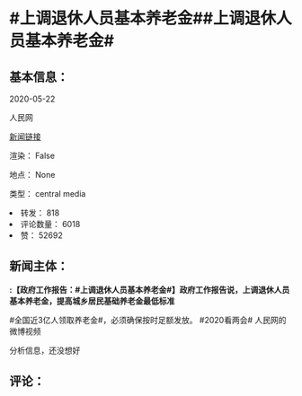 <html>
 <body>
  <h1 id="title">
   #上调退休人员基本养老金##上调退休人员基本养老金#
  </h1>
  <div id="basic_info">
   <h2 id="default h2">
    基本信息：
   </h2>
   <p id="time">
    2020-05-22
   </p>
   <p id="author">
    人民网
   </p>
   <p id="src">
    <a href="https://weibo.cn/comment/J34rzkLI9">
     新闻链接
    </a>
   </p>
   <p id="is_rendered">
    渲染： False
   </p>
   <p id="location">
    地点： None
   </p>
   <p id="news_type">
    类型： central media
   </p>
  </div>
  <div id="attrs">
   <li id_no="repost">
    转发： 818
   </li>
   <li id_no="comment_number">
    评论数量： 6018
   </li>
   <li id_no="attitude">
    赞： 52692
   </li>
  </div>
  <div id="article">
   <h2 id="default h2">
    新闻主体：
   </h2>
   <p id="lead">
    <strong>
     :【政府工作报告：#上调退休人员基本养老金#】政府工作报告说，上调退休人员基本养老金，提高城乡居民基础养老金最低标准
    </strong>
   </p>
   <div id="main_text">
    <p id="paragraph_1">
     #全国近3亿人领取养老金#，必须确保按时足额发放。 #2020看两会# 人民网的微博视频
    </p>
   </div>
  </div>
  <div id="analyse_info">
   分析信息，还没想好
  </div>
  <div id="comments">
   <h2 id="default h2">
    评论：
   </h2>
  </div>
 </body>
</html>
